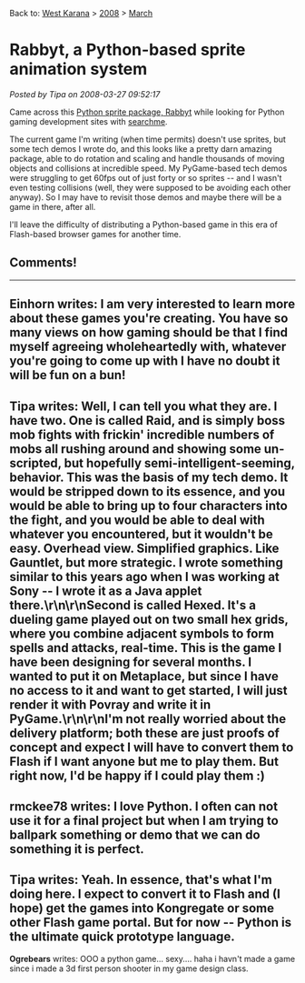 Back to: [West Karana](/posts/westkarana.md) > [2008](/posts/2008/westkarana.md) > [March](./westkarana.md)
# Rabbyt, a Python-based sprite animation system

*Posted by Tipa on 2008-03-27 09:52:17*

Came across this [Python sprite package, Rabbyt](http://matthewmarshall.org/projects/rabbyt/) while looking for Python gaming development sites with [searchme](http://beta.searchme.com).

The current game I'm writing (when time permits) doesn't use sprites, but some tech demos I wrote do, and this looks like a pretty darn amazing package, able to do rotation and scaling and handle thousands of moving objects and collisions at incredible speed. My PyGame-based tech demos were struggling to get 60fps out of just forty or so sprites -- and I wasn't even testing collisions (well, they were supposed to be avoiding each other anyway). So I may have to revisit those demos and maybe there will be a game in there, after all.

I'll leave the difficulty of distributing a Python-based game in this era of Flash-based browser games for another time.

## Comments!
---
**Einhorn** writes: I am very interested to learn more about these games you're creating. You have so many views on how gaming should be that I find myself agreeing wholeheartedly with, whatever you're going to come up with I have no doubt it will be fun on a bun!
---
**Tipa** writes: Well, I can tell you what they are. I have two. One is called Raid, and is simply boss mob fights with frickin' incredible numbers of mobs all rushing around and showing some un-scripted, but hopefully semi-intelligent-seeming, behavior. This was the basis of my tech demo. It would be stripped down to its essence, and you would be able to bring up to four characters into the fight, and you would be able to deal with whatever you encountered, but it wouldn't be easy. Overhead view. Simplified graphics. Like Gauntlet, but more strategic. I wrote something similar to this years ago when I was working at Sony -- I wrote it as a Java applet there.\r\n\r\nSecond is called Hexed. It's a dueling game played out on two small hex grids, where you combine adjacent symbols to form spells and attacks, real-time. This is the game I have been designing for several months. I wanted to put it on Metaplace, but since I have no access to it and want to get started, I will just render it with Povray and write it in PyGame.\r\n\r\nI'm not really worried about the delivery platform; both these are just proofs of concept and expect I will have to convert them to Flash if I want anyone but me to play them. But right now, I'd be happy if I could play them :)
---
**rmckee78** writes: I love Python. I often can not use it for a final project but when I am trying to ballpark something or demo that we can do something it is perfect.
---
**Tipa** writes: Yeah. In essence, that's what I'm doing here. I expect to convert it to Flash and (I hope) get the games into Kongregate or some other Flash game portal. But for now -- Python is the ultimate quick prototype language.
---
**Ogrebears** writes: OOO a python game... sexy.... haha i havn't made a game since i made a 3d first person shooter in my game design class.
